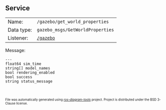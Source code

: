 <!--
File was automatically generated using 'ros-diagram-tools' project.
Project is distributed under the BSD 3-Clause license.
-->

## Service


|     |     |
| --- | --- |
| Name: | `/gazebo/get_world_properties` |
| Data type: | `gazebo_msgs/GetWorldProperties` |
| Listener: | [`/gazebo`](n__gazebo.html) |

Message:
```
---
float64 sim_time
string[] model_names
bool rendering_enabled
bool success
string status_message


```



</br>
<font size="1">
File was automatically generated using <a href="https://github.com/anetczuk/ros-diagram-tools"><i>ros-diagram-tools</i></a> project.
Project is distributed under the BSD 3-Clause license.
</font>
